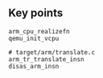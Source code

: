 ## Key points
```
arm_cpu_realizefn
qemu_init_vcpu

# target/arm/translate.c
arm_tr_translate_insn
disas_arm_insn
```
